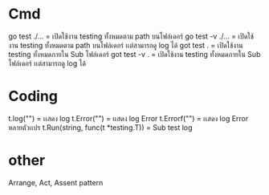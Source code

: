 # Cmd
go test ./... = เปิดใช้งาน testing  ทั้งหมดตาม path บนโฟล์เดอร์
go test -v ./... = เปิดใช้งาน testing  ทั้งหมดตาม path บนโฟล์เดอร์ เเต่สามารถดู log ได้
got test . = เปิดใช้งาน testing ทั้งหมดภายใน Sub โฟล์เดอร์
got test -v . = เปิดใช้งาน testing ทั้งหมดภายใน Sub โฟล์เดอร์ เเต่สามารถดู log ได้



# Coding
t.log("") = เเสดง log
t.Error("") = เเสดง log Error
t.Errorf("") = เเสดง log Error หลายตัวเเปร
t.Run(string, func(t *testing.T)) = Sub test log

# other
Arrange, Act, Assent pattern
    

